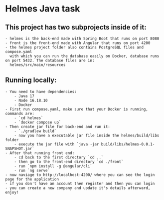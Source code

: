 # Helmes Java task 

## This project has two subprojects inside of it:
    - helmes is the back-end made with Spring Boot that runs on port 8080
    - front is the front-end made with Angular that runs on port 4200
    - the helmes project folder also contains PostgreSQL files and compose.yaml
      with which you can run the database easily on Docker, database runs on port 5432. The database files are in:
      helmes/src/main/resources

## Running locally:
    - You need to have dependencies:
        - Java 17
        - Node 16.18.10
        - Docker 
    - First run compose.yaml, make sure that your Docker is running, commands are:
        - `cd helmes`
        - `docker compose up`
    - Then create jar file for back-end and run it:
        - `./gradlew build`
        - now you have a executable jar file inside the helmes/build/libs folder
        - execute the jar file with `java -jar build/libs/helmes-0.0.1-SNAPSHOT.jar`
    - After that running front end:
        - cd back to the first directory `cd ..`
        - then go to the front-end directory `cd ./front`
        - run `npm install -g @angular/cli`
        - run `ng serve`
    - now naviage to http://localhost:4200/ where you can see the login page for the application
    - if you don't have an account then register and then you can login
    - you can create a new company and update it's details afterward, enjoy!
        